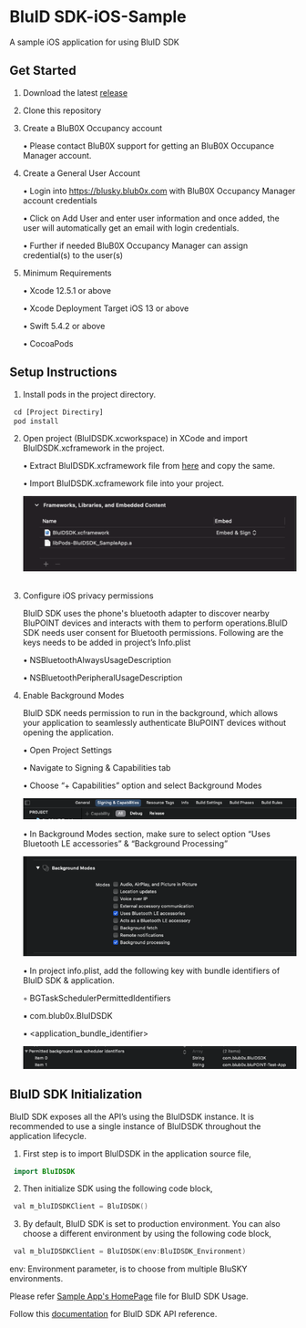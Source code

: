 # BluID SDK-iOS-Sample
A sample iOS application for using BluID SDK 

## Get Started
1. Download the latest [release](https://github.com/blub0x/BluIDSDK-iOS-Sample/releases) 
2. Clone this repository
3. Create a BluB0X Occupancy account

   • Please contact BluB0X support for getting an BluB0X Occupance Manager account.

4. Create a General User Account

   • Login into https://blusky.blub0x.com with BluB0X Occupancy Manager account credentials 

   • Click on Add User and enter user information and once added, the user will automatically get an 
     email with login credentials. 

   • Further if needed BluB0X Occupancy Manager can assign credential(s) to the user(s)

5. Minimum Requirements
   
   • Xcode 12.5.1 or above 

   • Xcode Deployment Target iOS 13 or above 

   • Swift 5.4.2 or above
   
   • CocoaPods 

## Setup Instructions

1. Install pods in the project directory.

```
 cd [Project Directiry]
 pod install
```

2. Open project (BluIDSDK.xcworkspace) in XCode and import BluIDSDK.xcframework in the project.

   • Extract BluIDSDK.xcframework file from [here](https://github.com/blub0x/BluIDSDK-iOS-Sample/releases/tag/v1.42) and copy the same.  

   • Import BluIDSDK.xcframework file into your project.

   ![BluIDSDK.xcframework file](images/Embed_xcFramework.png) 

3. Configure iOS privacy permissions

   BluID SDK uses the phone's bluetooth adapter to discover nearby BluPOINT devices and interacts with them to perform operations.BluID SDK needs user consent      for Bluetooth permissions. Following are the keys needs to be added in project’s Info.plist

   • NSBluetoothAlwaysUsageDescription 

   • NSBluetoothPeripheralUsageDescription 

4. Enable Background Modes

   BluID SDK needs permission to run in the background, which allows your application to seamlessly authenticate BluPOINT devices without opening the                application.         

   • Open Project Settings 

   • Navigate to Signing & Capabilities tab 

   • Choose “+ Capabilities” option and select Background Modes

   ![Capabilities](images/Capabilites.png)

   • In Background Modes section, make sure to select option “Uses Bluetooth LE accessories” & “Background Processing”

   ![Background Modes](images/Background_Modes.png)

   • In project info.plist, add the following key with bundle identifiers of BluID SDK & application. 
     
    ◦    BGTaskSchedulerPermittedIdentifiers 
    
      ▪ com.blub0x.BluIDSDK 
    
      ▪ <application_bundle_identifier>

   ![Background Task Scheduler](images/Background_Task.png)

## BluID SDK Initialization

BluID SDK exposes all the API’s using the BluIDSDK instance. It is recommended to use a single instance of BluIDSDK throughout the application lifecycle.

1. First step is to import BluIDSDK in the application source file,

```swift
 import BluIDSDK
```

2. Then initialize SDK using the following code block,

```swift 
 val m_bluIDSDKClient = BluIDSDK()
```

3. By default, BluID SDK is set to production environment. You can also choose a different environment by using the following code block,

```swift
 val m_bluIDSDKClient = BluIDSDK(env:BluIDSDK_Environment)
```
  env: Environment parameter, is to choose from multiple BluSKY environments.

Please refer [Sample App's HomePage](https://github.com/blub0x/BluIDSDK-iOS-Sample/blob/main/BluIDSDK_SampleApp/MainScreenViewController.swift) file for BluID SDK Usage.

Follow this [documentation](https://blub0x.github.io/BluIDSDK-iOS/index.html) for BluID SDK API reference.
